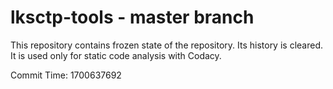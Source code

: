 # lksctp-tools - master branch

This repository contains frozen state of the repository.
Its history is cleared. It is used only for static code
analysis with Codacy.

Commit Time: 1700637692